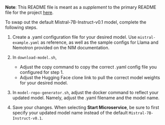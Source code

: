 **Note**: This README file is meant as a _supplement_ to the primary README file for the project [here](https://github.com/NVIDIA/workbench-example-hybrid-rag/blob/main/README.md). 

To swap out the default Mistral-7B-Instruct-v0.1 model, complete the following steps. 

1. Create a .yaml configuration file for your desired model. Use ``mistral-example.yaml`` as reference, as well as the sample configs for Llama and Nemotron provided on the NIM documentation. 

2. In ``download-model.sh``,

   * Adjust the copy command to copy the correct .yaml config file you configured for step 1.
   * Adjust the Hugging Face clone link to pull the correct model weights for your desired model. 

3. In ``model-repo-generator.sh``, adjust the docker command to reflect your updated model. Namely, adjust the .yaml filename and the model name.

4. Save your changes. When selecting **Start Microservice**, be sure to first specify your updated model name instead of the default ``Mistral-7B-Instruct-v0.1``. 
